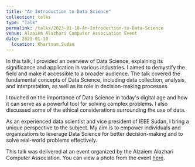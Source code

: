 ```yaml
---
title: "An Introduction to Data Science"
collection: talks
type: "Talk"
permalink: /talks/2023-01-10-An-Introduction-to-Data-Science
venue: Alzaiem Alazhari Computer Association Event
date: 2023-01-10
  location: Khartoum,Sudan 
---
```


In this talk, I provided an overview of Data Science, explaining its significance and application in various industries. I aimed to demystify the field and make it accessible to a broader audience. The talk covered the fundamental concepts of Data Science, including data collection, analysis, and interpretation, as well as its role in decision-making processes.

I touched on the importance of Data Science in today's digital age and how it can serve as a powerful tool for solving complex problems. I also discussed some of the ethical considerations surrounding the use of data.

As an experienced data scientist and vice president of IEEE Sudan, I bring a unique perspective to the subject. My aim is to empower individuals and organizations to leverage Data Science for better decision-making and to solve real-world problems effectively.

This talk was delivered at an event organized by the Alzaiem Alazhari Computer Association. You can view a photo from the event [here](https://www.facebook.com/photo/?fbid=573837618089904&set=a.467752735365060).


